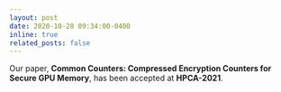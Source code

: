```yaml
---
layout: post
date: 2020-10-28 09:34:00-0400
inline: true
related_posts: false
---
```


Our paper, <strong>Common Counters: Compressed Encryption Counters for Secure GPU Memory</strong>, has been accepted at <strong>HPCA-2021</strong>.


